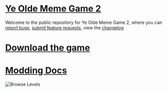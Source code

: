 # [Ye Olde Meme Game 2](https://www.etggames.com/ye-olde-meme-game-2)

Welcome to the public repository for Ye Olde Meme Game 2, where you can [report bugs](https://github.com/EthanSK/Ye-Olde-Meme-Game-2-Public/issues/new/choose), [submit feature requests](https://github.com/EthanSK/Ye-Olde-Meme-Game-2-Public/issues/new/choose), view the [changelog](CHANGELOG.md)

# [Download the game](https://etggames.itch.io/ye-olde-meme-game-2)

# [Modding Docs](https://mods.yomg2.etggames.com/)

<img src="https://yeoldememegame2.blob.core.windows.net/yomg2/store-assets/browseLevels.gif" alt="Browse Levels"/>
